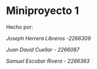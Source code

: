 # Miniproyecto 1
Hecho por:

_Joseph Herrera Libreros -2266309_

_Juan David Cuellar - 2266087_

_Samuel Escobar Rivera - 2266363_
